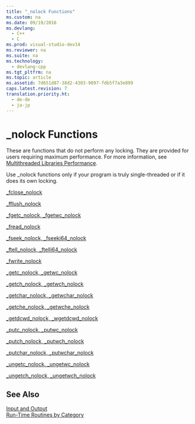 ```yaml
---
title: "_nolock Functions"
ms.custom: na
ms.date: 09/19/2016
ms.devlang: 
  - C++
  - C
ms.prod: visual-studio-dev14
ms.reviewer: na
ms.suite: na
ms.technology: 
  - devlang-cpp
ms.tgt_pltfrm: na
ms.topic: article
ms.assetid: 7d651d87-38d2-4303-9897-fdb5f7a3e899
caps.latest.revision: 7
translation.priority.ht: 
  - de-de
  - ja-jp
---
```

# _nolock Functions
These are functions that do not perform any locking. They are provided for users requiring maximum performance. For more information, see [Multithreaded Libraries Performance](../vs140/Multithreaded-Libraries-Performance.md).  
  
 Use _nolock functions only if your program is truly single-threaded or if it does its own locking.  
  
 [_fclose_nolock](../vs140/_fclose_nolock.md)  
  
 [_fflush_nolock](../vs140/_fflush_nolock.md)  
  
 [_fgetc_nolock, _fgetwc_nolock](../vs140/_fgetc_nolock--_fgetwc_nolock.md)  
  
 [_fread_nolock](../vs140/_fread_nolock.md)  
  
 [_fseek_nolock, _fseeki64_nolock](../vs140/_fseek_nolock--_fseeki64_nolock.md)  
  
 [_ftell_nolock, _ftelli64_nolock](../vs140/_ftell_nolock--_ftelli64_nolock.md)  
  
 [_fwrite_nolock](../vs140/_fwrite_nolock.md)  
  
 [_getc_nolock, _getwc_nolock](../vs140/_getc_nolock--_getwc_nolock.md)  
  
 [_getch_nolock, _getwch_nolock](../vs140/_getch_nolock--_getwch_nolock.md)  
  
 [_getchar_nolock, _getwchar_nolock](../vs140/_getchar_nolock--_getwchar_nolock.md)  
  
 [_getche_nolock, _getwche_nolock](../vs140/_getche_nolock--_getwche_nolock.md)  
  
 [_getdcwd_nolock, _wgetdcwd_nolock](../vs140/_getdcwd_nolock--_wgetdcwd_nolock.md)  
  
 [_putc_nolock, _putwc_nolock](../vs140/_putc_nolock--_putwc_nolock.md)  
  
 [_putch_nolock, _putwch_nolock](../vs140/_putch_nolock--_putwch_nolock.md)  
  
 [_putchar_nolock, _putwchar_nolock](../vs140/_putchar_nolock--_putwchar_nolock.md)  
  
 [_ungetc_nolock, _ungetwc_nolock](../vs140/_ungetc_nolock--_ungetwc_nolock.md)  
  
 [_ungetch_nolock, _ungetwch_nolock](../vs140/_ungetch--_ungetwch--_ungetch_nolock--_ungetwch_nolock.md)  
  
## See Also  
 [Input and Output](../vs140/Input-and-Output.md)   
 [Run-Time Routines by Category](../vs140/Run-Time-Routines-by-Category.md)